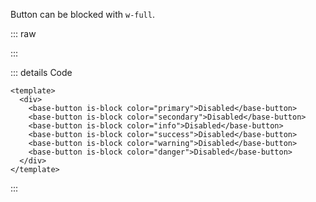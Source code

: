 Button can be blocked with `w-full`.

::: raw

<ClientOnly>
  <ButtonBlock />
</ClientOnly>

:::

::: details Code

```vue
<template>
  <div>
    <base-button is-block color="primary">Disabled</base-button>
    <base-button is-block color="secondary">Disabled</base-button>
    <base-button is-block color="info">Disabled</base-button>
    <base-button is-block color="success">Disabled</base-button>
    <base-button is-block color="warning">Disabled</base-button>
    <base-button is-block color="danger">Disabled</base-button>
  </div>
</template>
```

:::
